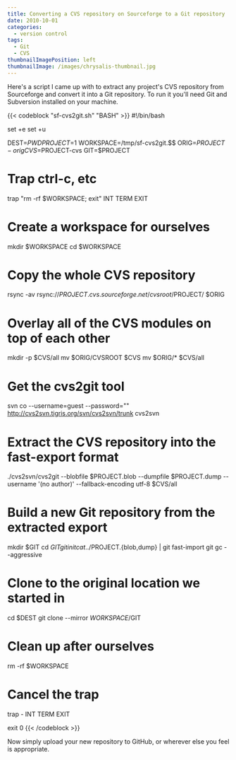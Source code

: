 ```yaml
---
title: Converting a CVS repository on Sourceforge to a Git repository
date: 2010-10-01
categories:
  - version control
tags:
  - Git
  - CVS
thumbnailImagePosition: left
thumbnailImage: /images/chrysalis-thumbnail.jpg
---
```


Here's a script I came up with to extract any project's CVS repository from Sourceforge and convert it into a Git repository. To run it you'll need Git and Subversion installed on your machine.

<!--more-->

{{< codeblock "sf-cvs2git.sh" "BASH" >}}
#!/bin/bash

set +e
set +u

DEST=$PWD
PROJECT=$1
WORKSPACE=/tmp/sf-cvs2git.$$
ORIG=$PROJECT-orig
CVS=$PROJECT-cvs
GIT=$PROJECT

# Trap ctrl-c, etc
trap "rm -rf $WORKSPACE; exit" INT TERM EXIT

# Create a workspace for ourselves
mkdir $WORKSPACE
cd $WORKSPACE

# Copy the whole CVS repository
rsync -av rsync://$PROJECT.cvs.sourceforge.net/cvsroot/$PROJECT/ $ORIG

# Overlay all of the CVS modules on top of each other
mkdir -p $CVS/all
mv $ORIG/CVSROOT $CVS
mv $ORIG/* $CVS/all

# Get the cvs2git tool
svn co --username=guest --password="" http://cvs2svn.tigris.org/svn/cvs2svn/trunk cvs2svn

# Extract the CVS repository into the fast-export format
./cvs2svn/cvs2git --blobfile $PROJECT.blob --dumpfile $PROJECT.dump --username '(no author)' --fallback-encoding utf-8 $CVS/all

# Build a new Git repository from the extracted export
mkdir $GIT
cd $GIT
git init
cat ../$PROJECT.{blob,dump} | git fast-import
git gc --aggressive

# Clone to the original location we started in
cd $DEST
git clone --mirror $WORKSPACE/$GIT

# Clean up after ourselves
rm -rf $WORKSPACE

# Cancel the trap
trap - INT TERM EXIT

exit 0
{{< /codeblock >}}

Now simply upload your new repository to GitHub, or wherever else you feel is appropriate.

